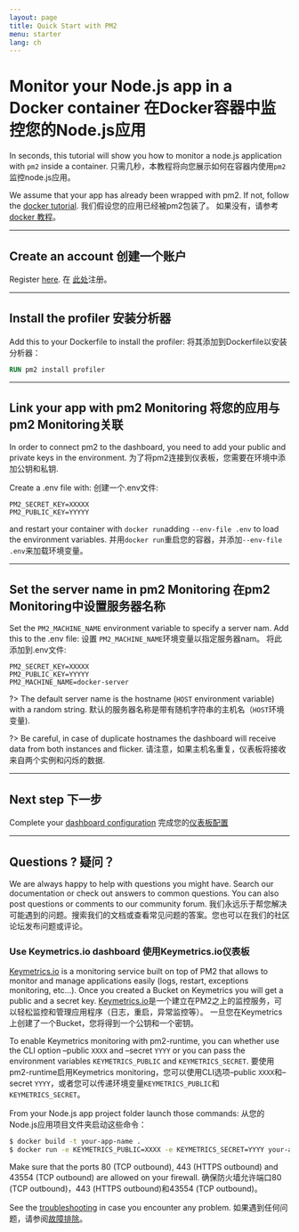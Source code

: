 ```yaml
---
layout: page
title: Quick Start with PM2
menu: starter
lang: ch
---
```


# Monitor your Node.js app in a Docker container 在Docker容器中监控您的Node.js应用

In seconds, this tutorial will show you how to monitor a node.js application with `pm2` inside a container.
只需几秒，本教程将向您展示如何在容器内使用`pm2`监控node.js应用。

We assume that your app has already been wrapped with pm2. If not, follow the [docker tutorial](runtime/integration/docker.md).
我们假设您的应用已经被pm2包装了。 如果没有，请参考 [docker 教程](runtime/integration/docker.md)。

---

## Create an account 创建一个账户

Register [here](https://app.keymetrics.io/api/oauth/register).
在 [此处](https://app.keymetrics.io/api/oauth/register)注册。

---

## Install the profiler 安装分析器

Add this to your Dockerfile to install the profiler:
将其添加到Dockerfile以安装分析器：

```Dockerfile
RUN pm2 install profiler
```

---

## Link your app with pm2 Monitoring 将您的应用与pm2 Monitoring关联

In order to connect pm2 to the dashboard, you need to add your public and private keys in the environment.
为了将pm2连接到仪表板，您需要在环境中添加公钥和私钥.

Create a .env file with: 创建一个.env文件:
```.env
PM2_SECRET_KEY=XXXXX
PM2_PUBLIC_KEY=YYYYY
```
and restart your container with `docker run`adding `--env-file .env` to load the environment variables.
并用`docker run`重启您的容器，并添加`--env-file .env`来加载环境变量。

---

## Set the server name in pm2 Monitoring 在pm2 Monitoring中设置服务器名称

Set the `PM2_MACHINE_NAME` environment variable to specify a server nam. Add this to the .env file:
设置 `PM2_MACHINE_NAME`环境变量以指定服务器nam。 将此添加到.env文件:

```.env
PM2_SECRET_KEY=XXXXX
PM2_PUBLIC_KEY=YYYYY
PM2_MACHINE_NAME=docker-server
```

?> The default server name is the hostname (`HOST` environment variable) with a random string.
默认的服务器名称是带有随机字符串的主机名（`HOST`环境变量).

?> Be careful, in case of duplicate hostnames the dashboard will receive data from both instances and flicker.
请注意，如果主机名重复，仪表板将接收来自两个实例和闪烁的数据.

---

## Next step 下一步

Complete your [dashboard configuration](monitoring/guide/configuration.md)
完成您的[仪表板配置](monitoring/guide/configuration.md)

---

## Questions ? 疑问？

We are always happy to help with questions you might have. Search our documentation or check out answers to common questions. You can also post questions or comments to our community forum.
我们永远乐于帮您解决可能遇到的问题。搜索我们的文档或查看常见问题的答案。您也可以在我们的社区论坛发布问题或评论。


### Use Keymetrics.io dashboard 使用Keymetrics.io仪表板

[Keymetrics.io](https://keymetrics.io/) is a monitoring service built on top of PM2 that allows to monitor and manage applications easily (logs, restart, exceptions monitoring, etc...). Once you created a Bucket on Keymetrics you will get a public and a secret key.
[Keymetrics.io](https://keymetrics.io/)是一个建立在PM2之上的监控服务，可以轻松监控和管理应用程序（日志，重启，异常监控等）。 一旦您在Keymetrics上创建了一个Bucket，您将得到一个公钥和一个密钥。

To enable Keymetrics monitoring with pm2-runtime, you can whether use the CLI option –public `XXXX` and –secret `YYYY` or you can pass the environment variables `KEYMETRICS_PUBLIC` and `KEYMETRICS_SECRET`.
要使用pm2-runtime启用Keymetrics monitoring，您可以使用CLI选项–public `XXXX`和–secret `YYYY`，或者您可以传递环境变量`KEYMETRICS_PUBLIC`和`KEYMETRICS_SECRET`。

From your Node.js app project folder launch those commands:
从您的Node.js应用项目文件夹启动这些命令：

```bash
$ docker build -t your-app-name .
$ docker run -e KEYMETRICS_PUBLIC=XXXX -e KEYMETRICS_SECRET=YYYY your-app-name
```

Make sure that the ports 80 (TCP outbound), 443 (HTTPS outbound) and 43554 (TCP outbound) are allowed on your firewall.
确保防火墙允许端口80 (TCP outbound)，443 (HTTPS outbound)和43554 (TCP outbound)。

See the [troubleshooting](http://docs.keymetrics.io/docs/pages/faq-troubleshooting/#troubleshooting-for-keymetrics-pm2) in case you encounter any problem.
如果遇到任何问题，请参阅[故障排除](http://docs.keymetrics.io/docs/pages/faq-troubleshooting/#troubleshooting-for-keymetrics-pm2)。